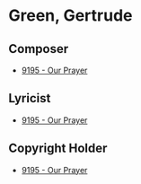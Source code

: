 # Green, Gertrude

## Composer

- [9195 - Our Prayer](/hymns/9195.md)

## Lyricist

- [9195 - Our Prayer](/hymns/9195.md)

## Copyright Holder

- [9195 - Our Prayer](/hymns/9195.md)

